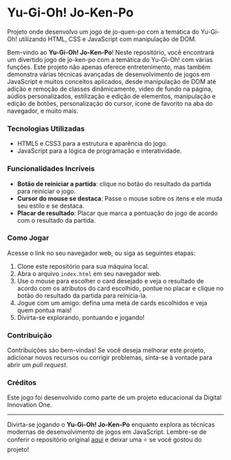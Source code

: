 # Yu-Gi-Oh! Jo-Ken-Po

Projeto onde desenvolvo um jogo de jo-quen-po com a temática do Yu-Gi-Oh! utilizando HTML, CSS e JavaScript com manipulação de DOM.

Bem-vindo ao **Yu-Gi-Oh! Jo-Ken-Po**! Neste repositório, você encontrará um divertido jogo de jo-ken-po com a temática do Yu-Gi-Oh! com várias funções. Este projeto não apenas oferece entretenimento, mas também demonstra várias técnicas avançadas de desenvolvimento de jogos em JavaScript e muitos conceitos aplicados, desde manipulação de DOM até adição e remoção de classes dinâmicamente, video de fundo na página, aúdios personalizados, estilização e edição de elementos, manipulação e edição de botões, personalização do cursor, ícone de favorito na aba do navegador, e muito mais.

### Tecnologias Utilizadas

- HTML5 e CSS3 para a estrutura e aparência do jogo.
- JavaScript para a lógica de programação e interatividade.

### Funcionalidades Incríveis

- **Botão de reiniciar a partida**: clique no botão do resultado da partida para reiniciar o jogo.
- **Cursor do mouse se destaca**: Passe o mouse sobre os itens e ele muda seu estilo e se destaca.
- **Placar de resultado**: Placar que marca a pontuação do jogo de acordo com o resultado da partida.

### Como Jogar

Acesse o link  no seu navegador web, ou siga as seguintes etapas:

1. Clone este repositório para sua máquina local.
2. Abra o arquivo `index.html` em seu navegador web.
3. Use o mouse para escolher o card desejado e veja o resultado de acordo com os atributos do card escolhido, pontue no placar e clique no botão do resultado da partida para reinicia-la.
4. Jogue com um amigo: defina uma meta de cards escolhidos e veja quem pontua mais! 
5. Divirta-se explorando, pontuando e jogando!

### Contribuição

Contribuições são bem-vindas! Se você deseja melhorar este projeto, adicionar novos recursos ou corrigir problemas, sinta-se à vontade para abrir um _pull request_.

### Créditos

Este jogo foi desenvolvido como parte de um projeto educacional da Digital Innovation One.

---

Divirta-se jogando o **Yu-Gi-Oh! Jo-Ken-Po** enquanto explora as técnicas modernas de desenvolvimento de jogos em JavaScript. Lembre-se de conferir o repositório original [aqui](https://github.com/digitalinnovationone/js-yugioh-assets) e deixar uma ⭐️ se você gostou do projeto!